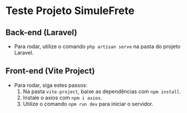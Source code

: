 # Teste Projeto SimuleFrete

## Back-end (Laravel)
- Para rodar, utilize o comando `php artisan serve` na pasta do projeto Laravel.

## Front-end (Vite Project)
- Para rodar, siga estes passos:
  1. Na pasta `vite-project`, baixe as dependências com `npm install`.
  2. Instale o axios com `npm i axios`.
  3. Utilize o comando `npm run dev` para iniciar o servidor.
